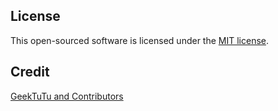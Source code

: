 ## License

This open-sourced software is licensed under the [MIT license](LICENSE).

## Credit

[GeekTuTu and Contributors](https://geektutu.com/post/gee.html)
